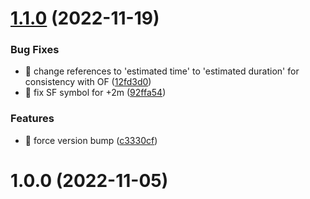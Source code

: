 # [1.1.0](https://github.com/ksalzke/update-estimated-duration-plugin-for-omnifocus/compare/v1.0.0...v1.1.0) (2022-11-19)


### Bug Fixes

* :lipstick: change references to 'estimated time' to 'estimated duration' for consistency with OF ([12fd3d0](https://github.com/ksalzke/update-estimated-duration-plugin-for-omnifocus/commit/12fd3d098d61d03a7b030242b7ce2b573127d578))
* :lipstick: fix SF symbol for +2m ([92ffa54](https://github.com/ksalzke/update-estimated-duration-plugin-for-omnifocus/commit/92ffa545f6886d67a4dd2fceaeba01d2e62b1218))


### Features

* :bookmark: force version bump ([c3330cf](https://github.com/ksalzke/update-estimated-duration-plugin-for-omnifocus/commit/c3330cf204bec42d80721a8a25e8dfbe67f2a3f4))



# 1.0.0 (2022-11-05)



